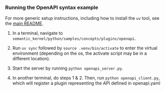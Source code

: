 ### Running the OpenAPI syntax example

For more generic setup instructions, including how to install the `uv` tool, see the [main README](../../../../DEV_SETUP.md).

1. In a terminal, navigate to `semantic_kernel/python/samples/concepts/plugins/openapi`.

2. Run `uv sync` followed by `source .venv/bin/activate` to enter the virtual environment (depending on the os, the activate script may be in a different location).

3. Start the server by running `python openapi_server.py`.

4. In another terminal, do steps 1 & 2. Then, run `python openapi_client.py`, which will register a plugin representing the API defined in openapi.yaml
